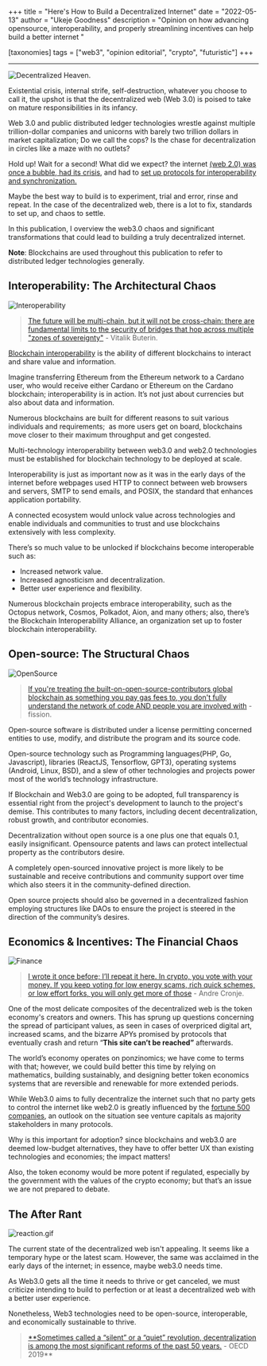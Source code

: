 +++
title = "Here's How to Build a Decentralized Internet"
date = "2022-05-13"
author = "Ukeje Goodness"
description = "Opinion on how advancing opensource, interoperability, and properly streamlining incentives can help build a better internet "

[taxonomies]
tags = ["web3", "opinion editorial", "crypto", "futuristic"]
+++

---

![Decentralized Heaven.](/imgs/d1.png)


Existential crisis, internal strife, self-destruction, whatever you choose to call it, the upshot is that the decentralized web (Web 3.0) is poised to take on mature responsibilities in its infancy.

Web 3.0 and public distributed ledger technologies wrestle against multiple trillion-dollar companies and unicorns with barely two trillion dollars in market capitalization; Do we call the cops? Is the chase for decentralization in circles like a maze with no outlets?

Hold up! Wait for a second! What did we expect? the internet [(web 2.0) was once a bubble, had its crisis](https://en.wikipedia.org/wiki/Dot-com_bubble), and had to [set up protocols for interoperability and synchronization.](https://www.w3.org/People/Frystyk/thesis/TcpIp.html)

Maybe the best way to build is to experiment, trial and error, rinse and repeat. In the case of the decentralized web, there is a lot to fix, standards to set up, and chaos to settle.

In this publication, I overview the web3.0 chaos and significant transformations that could lead to building a truly decentralized internet.

**Note**: Blockchains are used throughout this publication to refer to distributed ledger technologies generally.

## Interoperability: The Architectural Chaos

![Interoperability](/imgs/interop.png)

> [The future will be multi-chain, but it will not be cross-chain: there are fundamental limits to the security of bridges that hop across multiple "zones of sovereignty"](https://twitter.com/VitalikButerin/status/1479501366192132099?ref_src=twsrc%5Etfw) - Vitalik Buterin.
>

[Blockchain interoperability](https://medium.com/@zephyrofolympus/shackles-and-blockchain-interoperability-1a4aa9faea70) is the ability of different blockchains to interact and share value and information.

Imagine transferring Ethereum from the Ethereum network to a Cardano user, who would receive either Cardano or Ethereum on the Cardano blockchain; interoperability is in action. It’s not just about currencies but also about data and information.

Numerous blockchains are built for different reasons to suit various individuals and requirements;  as more users get on board, blockchains move closer to their maximum throughput and get congested.

Multi-technology interoperability between web3.0 and web2.0 technologies must be established for blockchain technology to be deployed at scale.

Interoperability is just as important now as it was in the early days of the internet before webpages used HTTP to connect between web browsers and servers, SMTP to send emails, and POSIX, the standard that enhances application portability.

A connected ecosystem would unlock value across technologies and enable individuals and communities to trust and use blockchains extensively with less complexity.

There’s so much value to be unlocked if blockchains become interoperable such as:

- Increased network value.
- Increased agnosticism and decentralization.
- Better user experience and flexibility.

Numerous blockchain projects embrace interoperability, such as the Octopus network, Cosmos, Polkadot, Aion, and many others; also, there’s the Blockchain Interoperability Alliance, an organization set up to foster blockchain interoperability.

## Open-source: The Structural Chaos

![OpenSource](/imgs/opensource.png)

> [If you're treating the built-on-open-source-contributors global blockchain as something you pay gas fees to, you don't fully understand the network of code AND people you are involved with](https://fission.codes/blog/a-new-open-source-deal-for-web3/#:~:text=If%20you%27re%20treating%20the%20built%2Don%2Dopen%2Dsource%2Dcontributors%20global%20blockchain%20as%20something%20you%20just%20pay%20gas%20fees%20to%2C%20you%20don%27t%20fully%20understand%20the%20network%20of%20code%20AND%20people%20you%20are%20involved%20with.) - fission.
>

Open-source software is distributed under a license permitting concerned entities to use, modify, and distribute the program and its source code.

Open-source technology such as Programming languages(PHP, Go, Javascript), libraries (ReactJS, Tensorflow, GPT3), operating systems (Android, Linux, BSD), and a slew of other technologies and projects power most of the world’s technology infrastructure.

If Blockchain and Web3.0 are going to be adopted, full transparency is essential right from the project's development to launch to the project's demise. This contributes to many factors, including decent decentralization, robust growth, and contributor economies.

Decentralization without open source is a one plus one that equals 0.1,  easily insignificant. Opensource patents and laws can protect intellectual property as the contributors desire.

A completely open-sourced innovative project is more likely to be sustainable and receive contributions and community support over time which also steers it in the community-defined direction.

Open source projects should also be governed in a decentralized fashion employing structures like DAOs to ensure the project is steered in the direction of the community’s desires.

## Economics & Incentives: The Financial Chaos

![Finance](/imgs/finance.png)

> [I wrote it once before; I’ll repeat it here. In crypto, you vote with your money. If you keep voting for low energy scams, rich quick schemes, or low effort forks, you will only get more of those](https://andrecronje.medium.com/not-so-smart-contracts-8c9ab4368d21#:~:text=In%20crypto%2C%20you%20vote%20with%20your%20money.%20If%20you%20keep%20voting%20for%20low%20energy%20scams%2C%20get%20rich%20quick%20schemes%2C%20or%20low%20effort%20forks%2C%20you%20will%20only%20get%20more%20of%20those) - Andre Cronje.
>

One of the most delicate composites of the decentralized web is the token economy's creators and owners. This has sprung up questions concerning the spread of participant values, as seen in cases of overpriced digital art, increased scams, and the bizarre APYs promised by protocols that eventually crash and return “**This site can’t be reached”** afterwards.

The world’s economy operates on ponzinomics; we have come to terms with that; however, we could build better this time by relying on mathematics, building sustainably, and designing better token economics systems that are reversible and renewable for more extended periods.

While Web3.0 aims to fully decentralize the internet such that no party gets to control the internet like web2.0 is greatly influenced by the [fortune 500 companies](https://fortune.com/fortune500/), an outlook on the situation see venture capitals as majority stakeholders in many protocols.

Why is this important for adoption? since blockchains and web3.0 are deemed low-budget alternatives, they have to offer better UX than existing technologies and economies; the impact matters!

Also, the token economy would be more potent if regulated, especially by the government with the values of the crypto economy; but that’s an issue we are not prepared to debate.

## The After Rant

![reaction.gif](/imgs/reaction.gif)

The current state of the decentralized web isn't appealing. It seems like a temporary hype or the latest scam. However, the same was acclaimed in the early days of the internet; in essence,  maybe web3.0 needs time.

As Web3.0 gets all the time it needs to thrive or get canceled, we must criticize intending to build to perfection or at least a decentralized web with a better user experience.

Nonetheless, Web3 technologies need to be open-source, interoperable, and economically sustainable to thrive.

> [**Sometimes called a “silent” or a “quiet” revolution, decentralization is among the most significant reforms of the past 50 years.](https://www.google.com/url?sa=t&source=web&rct=j&url=https://www.oecd.org/cfe/Policy%2520highlights_decentralisation-Final.pdf&ved=2ahUKEwj70oOZkND3AhWG3oUKHQjeDiIQFnoECA4QAQ&usg=AOvVaw1Xd3JDTBVkRNyOW2nogl5j) - OECD 2019**
>